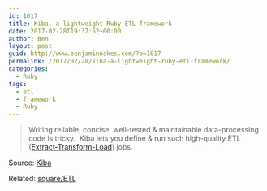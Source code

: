 ```yaml
---
id: 1017
title: Kiba, a lightweight Ruby ETL framework
date: 2017-02-28T19:37:52+00:00
author: Ben
layout: post
guid: http://www.benjaminoakes.com/?p=1017
permalink: /2017/02/28/kiba-a-lightweight-ruby-etl-framework/
categories:
  - Ruby
tags:
  - etl
  - framework
  - Ruby
---
```

> Writing reliable, concise, well-tested & maintainable data-processing code is tricky.  Kiba lets you define & run such high-quality ETL ([Extract-Transform-Load](http://en.wikipedia.org/wiki/Extract,_transform,_load)) jobs.

Source: [Kiba](http://www.kiba-etl.org/)

Related: [square/ETL](https://github.com/square/ETL)